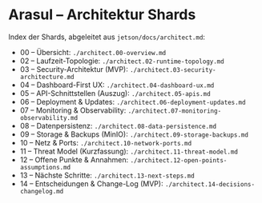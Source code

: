# Arasul – Architektur Shards

Index der Shards, abgeleitet aus `jetson/docs/architect.md`:

- 00 – Übersicht: `./architect.00-overview.md`
- 02 – Laufzeit-Topologie: `./architect.02-runtime-topology.md`
- 03 – Security-Architektur (MVP): `./architect.03-security-architecture.md`
- 04 – Dashboard-First UX: `./architect.04-dashboard-ux.md`
- 05 – API-Schnittstellen (Auszug): `./architect.05-apis.md`
- 06 – Deployment & Updates: `./architect.06-deployment-updates.md`
- 07 – Monitoring & Observability: `./architect.07-monitoring-observability.md`
- 08 – Datenpersistenz: `./architect.08-data-persistence.md`
- 09 – Storage & Backups (MinIO): `./architect.09-storage-backups.md`
- 10 – Netz & Ports: `./architect.10-network-ports.md`
- 11 – Threat Model (Kurzfassung): `./architect.11-threat-model.md`
- 12 – Offene Punkte & Annahmen: `./architect.12-open-points-assumptions.md`
- 13 – Nächste Schritte: `./architect.13-next-steps.md`
- 14 – Entscheidungen & Change-Log (MVP): `./architect.14-decisions-changelog.md`
